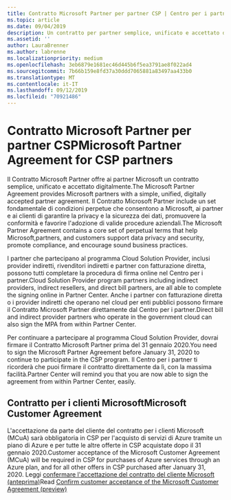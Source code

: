 ```yaml
---
title: Contratto Microsoft Partner per partner CSP | Centro per i partner
ms.topic: article
ms.date: 09/04/2019
description: Un contratto per partner semplice, unificato e accettato digitalmente.
ms.assetid: ''
author: LauraBrenner
ms.author: labrenne
ms.localizationpriority: medium
ms.openlocfilehash: 3eb6879e1681ec46d445b6f5ea3791ae8f022ad4
ms.sourcegitcommit: 7b66b159e8fd37a30ddd7065881a83497aa433b0
ms.translationtype: MT
ms.contentlocale: it-IT
ms.lasthandoff: 09/12/2019
ms.locfileid: "70921486"
---
```

# <a name="microsoft-partner-agreement-for-csp-partners"></a><span data-ttu-id="bf5e6-103">Contratto Microsoft Partner per partner CSP</span><span class="sxs-lookup"><span data-stu-id="bf5e6-103">Microsoft Partner Agreement for CSP partners</span></span> 

<span data-ttu-id="bf5e6-104">Il Contratto Microsoft Partner offre ai partner Microsoft un contratto semplice, unificato e accettato digitalmente.</span><span class="sxs-lookup"><span data-stu-id="bf5e6-104">The Microsoft Partner Agreement provides Microsoft partners with a simple, unified, digitally accepted partner agreement.</span></span> <span data-ttu-id="bf5e6-105">Il Contratto Microsoft Partner include un set fondamentale di condizioni perpetue che consentono a Microsoft, ai partner e ai clienti di garantire la privacy e la sicurezza dei dati, promuovere la conformità e favorire l'adozione di valide procedure aziendali.</span><span class="sxs-lookup"><span data-stu-id="bf5e6-105">The Microsoft Partner Agreement contains a core set of perpetual terms that help Microsoft,partners, and customers support data privacy and security, promote compliance, and encourage sound business practices.</span></span>   

<span data-ttu-id="bf5e6-106">I partner che partecipano al programma Cloud Solution Provider, inclusi provider indiretti, rivenditori indiretti e partner con fatturazione diretta, possono tutti completare la procedura di firma online nel Centro per i partner.</span><span class="sxs-lookup"><span data-stu-id="bf5e6-106">Cloud Solution Provider program partners including indirect providers, indirect resellers, and direct bill partners, are all able to complete the signing online in Partner Center.</span></span> <span data-ttu-id="bf5e6-107">Anche i partner con fatturazione diretta o i provider indiretti che operano nel cloud per enti pubblici possono firmare il Contratto Microsoft Partner direttamente dal Centro per i partner.</span><span class="sxs-lookup"><span data-stu-id="bf5e6-107">Direct bill and indirect provider partners who operate in the government cloud can also sign the MPA from within Partner Center.</span></span>

<span data-ttu-id="bf5e6-108">Per continuare a partecipare al programma Cloud Solution Provider, dovrai firmare il Contratto Microsoft Partner prima del 31 gennaio 2020.</span><span class="sxs-lookup"><span data-stu-id="bf5e6-108">You need to sign the Microsoft Partner Agreement before January 31, 2020 to continue to participate in the CSP program.</span></span> <span data-ttu-id="bf5e6-109">Il Centro per i partner ti ricorderà che puoi firmare il contratto direttamente da lì, con la massima facilità.</span><span class="sxs-lookup"><span data-stu-id="bf5e6-109">Partner Center will remind you that you are now able to sign the agreement from within Partner Center, easily.</span></span> 

## <a name="microsoft-customer-agreement"></a><span data-ttu-id="bf5e6-110">Contratto per i clienti Microsoft</span><span class="sxs-lookup"><span data-stu-id="bf5e6-110">Microsoft Customer Agreement</span></span>

<span data-ttu-id="bf5e6-111">L'accettazione da parte del cliente del contratto per i clienti Microsoft (MCuA) sarà obbligatoria in CSP per l'acquisto di servizi di Azure tramite un piano di Azure e per tutte le altre offerte in CSP acquistate dopo il 31 gennaio 2020.</span><span class="sxs-lookup"><span data-stu-id="bf5e6-111">Customer acceptance of the Microsoft Customer Agreement (MCuA) will be required in CSP for purchases of Azure services through an Azure plan, and for all other offers in CSP purchased after January 31, 2020.</span></span> <span data-ttu-id="bf5e6-112">Leggi [confermare l'accettazione del contratto del cliente Microsoft (anteprima)](confirm-customer-agreement.md)</span><span class="sxs-lookup"><span data-stu-id="bf5e6-112">Read [Confirm customer acceptance of the Microsoft Customer Agreement (preview)](confirm-customer-agreement.md)</span></span>
 











